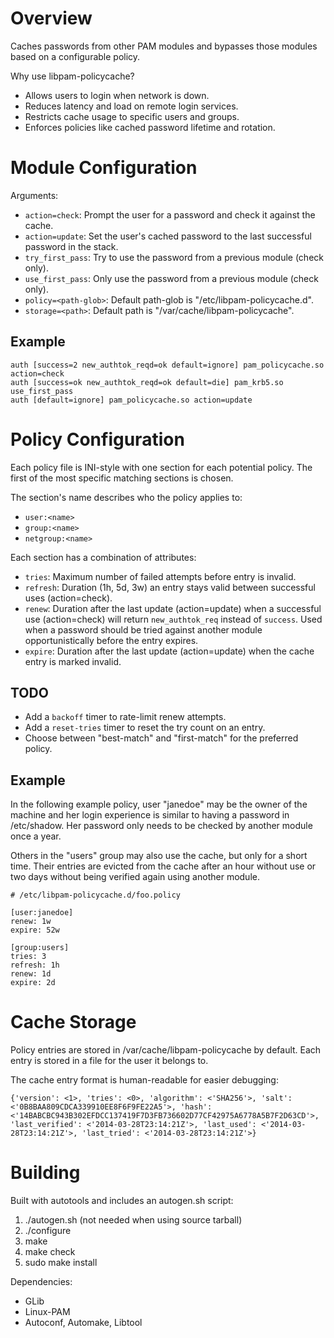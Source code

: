 # Overview

Caches passwords from other PAM modules and bypasses those modules based on a
configurable policy.

Why use libpam-policycache?

* Allows users to login when network is down.
* Reduces latency and load on remote login services.
* Restricts cache usage to specific users and groups.
* Enforces policies like cached password lifetime and rotation.


# Module Configuration

Arguments:

* `action=check`: Prompt the user for a password and check it against the cache.
* `action=update`: Set the user's cached password to the last successful
  password in the stack.
* `try_first_pass`: Try to use the password from a previous module (check only).
* `use_first_pass`: Only use the password from a previous module (check only).
* `policy=<path-glob>`: Default path-glob is "/etc/libpam-policycache.d".
* `storage=<path>`: Default path is "/var/cache/libpam-policycache".

## Example

```
auth [success=2 new_authtok_reqd=ok default=ignore] pam_policycache.so action=check
auth [success=ok new_authtok_reqd=ok default=die] pam_krb5.so use_first_pass
auth [default=ignore] pam_policycache.so action=update
```


# Policy Configuration

Each policy file is INI-style with one section for each potential policy. The
first of the most specific matching sections is chosen.


The section's name describes who the policy applies to:

* `user:<name>`
* `group:<name>`
* `netgroup:<name>`


Each section has a combination of attributes:

* `tries`: Maximum number of failed attempts before entry is invalid.
* `refresh`: Duration (1h, 5d, 3w) an entry stays valid between successful uses
  (action=check).
* `renew`: Duration after the last update (action=update) when a successful use
  (action=check) will return `new_authtok_req` instead of `success`. Used when
  a password should be tried against another module opportunistically before the
  entry expires.
* `expire`: Duration after the last update (action=update) when the cache entry
  is marked invalid.

## TODO

* Add a `backoff` timer to rate-limit renew attempts.
* Add a `reset-tries` timer to reset the try count on an entry.
* Choose between "best-match" and "first-match" for the preferred policy.

## Example

In the following example policy, user "janedoe" may be the owner of the machine
and her login experience is similar to having a password in /etc/shadow. Her
password only needs to be checked by another module once a year.

Others in the "users" group may also use the cache, but only for a short time.
Their entries are evicted from the cache after an hour without use or two days
without being verified again using another module.

```
# /etc/libpam-policycache.d/foo.policy

[user:janedoe]
renew: 1w
expire: 52w

[group:users]
tries: 3
refresh: 1h
renew: 1d
expire: 2d
```


# Cache Storage

Policy entries are stored in /var/cache/libpam-policycache by default. Each
entry is stored in a file for the user it belongs to.

The cache entry format is human-readable for easier debugging:
```
{'version': <1>, 'tries': <0>, 'algorithm': <'SHA256'>, 'salt': <'0B8BAA809CDCA339910EE8F6F9FE22A5'>, 'hash': <'14BABCBC943B302EFDCC137419F7D3FB736602D77CF42975A6778A5B7F2D63CD'>, 'last_verified': <'2014-03-28T23:14:21Z'>, 'last_used': <'2014-03-28T23:14:21Z'>, 'last_tried': <'2014-03-28T23:14:21Z'>}
```


# Building

Built with autotools and includes an autogen.sh script:

1. ./autogen.sh (not needed when using source tarball)
2. ./configure
3. make
4. make check
5. sudo make install


Dependencies:

* GLib
* Linux-PAM
* Autoconf, Automake, Libtool
